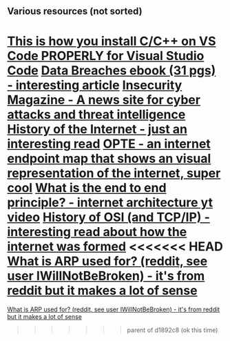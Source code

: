 ## Various resources (not sorted)

[This is how you install C/C++ on VS Code PROPERLY for Visual Studio Code](https://code.visualstudio.com/docs/languages/cpp)
[Data Breaches ebook (31 pgs) - interesting article](https://content.upguard.com/hubfs/resources/eBook%20-%20A%20Complete%20Guide%20to%20Data%20Breaches.pdf)
[Insecurity Magazine - A news site for cyber attacks and threat intelligence](https://www.infosecurity-magazine.com/news/)
[History of the Internet - just an interesting read](https://en.wikipedia.org/wiki/History_of_the_Internet)
[OPTE - an internet endpoint map that shows an visual representation of the internet, super cool](https://www.opte.org/the-internet)
[What is the end to end principle? - internet architecture yt video](https://youtu.be/3Iy4EQpGnpo?si=2JheoTQyS5_EkCf0)
[History of OSI (and TCP/IP) - interesting read about how the internet was formed](https://gacaffe.net/en/2019/06/06/history-of-osi/)
<<<<<<< HEAD
[What is ARP used for? (reddit, see user IWillNotBeBroken) - it's from reddit but it makes a lot of sense](https://www.reddit.com/r/networking/comments/322ywz/what_is_arp_used_for/)
=======
[What is ARP used for? (reddit, see user IWillNotBeBroken) - it's from reddit but it makes a lot of sense](https://www.reddit.com/r/networking/comments/322ywz/what_is_arp_used_for/)
>>>>>>> parent of d1892c8 (ok this time)
